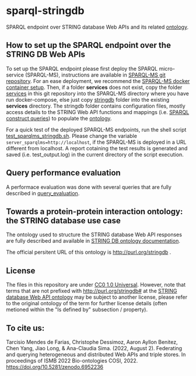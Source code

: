 # sparql-stringdb
SPARQL endpoint over STRING database Web APIs and its related [ontology](http://tarcisiotmf.github.io/sparql-stringdb/).

## How to set up the SPARQL endpoint over the STRING DB Web APIs
To set up the SPARQL endpoint please first deploy the SPARQL micro-service (SPARQL-MS), instructions are available in [SPARQL-MS git repository](https://github.com/frmichel/sparql-micro-service). For an ease deployment, we  recommend the [SPARQL-MS docker container setup](https://github.com/frmichel/sparql-micro-service/tree/master/deployment/docker). Then, if a folder **services** does not exist, copy the folder [services](services/) in this git repository into the SPARQL-MS directory where you have run docker-compose, else just copy [stringdb](services/) folder into the existing **services** directory. The stringdb folder contains configuration files, mostly access details to the STRING Web API functions and mappings (i.e. [SPARQL construct queries](https://www.w3.org/TR/sparql11-query/#construct)) to populate the [ontology](http://tarcisiotmf.github.io/sparql-stringdb/).

For a quick test of the deployed SPARQL-MS endpoints, run the shell script [test_sparqlms_stringdb.sh](test_sparqlms_stringdb.sh). Please change the variable ```server_sparqlms=http://localhost```, if the SPARQL-MS is deployed in a URL different from localhost. A report cotaining the test results is generated and saved (i.e. test_output.log) in the current directory of the script execution.

## Query performance evaluation
A performace evaluation was done with several queries that are fully described in [query_evaluation](query_evaluation/README.md).   

## Towards a protein-protein interaction ontology: the STRING database use case
The ontology used to structure the STRING database Web API responses are fully described and available in [STRING DB ontology documentation](http://tarcisiotmf.github.io/sparql-stringdb/). 

The official persitent URL of this ontology is http://purl.org/stringdb .

## License 
The files in this repository are under [CC0 1.0 Universal](https://creativecommons.org/publicdomain/zero/1.0/). However, note that terms that are not prefixed with http://purl.org/stringdb# at the [STRING database Web API ontology](http://tarcisiotmf.github.io/sparql-stringdb/) may be subject to another license, please refer to the original ontology of the term for further license details (often metioned within the "Is defined by" subsection / property). 

## To cite us:
Tarcisio Mendes de Farias, Christophe Dessimoz, Aaron Ayllon Benitez, Chen Yang, Jiao Long, & Ana-Claudia Sima. (2022, August 2). Federating and querying heterogeneous and distributed Web APIs and triple stores. In proceedings of ISMB 2022 Bio-ontologies COSI, 2022. https://doi.org/10.5281/zenodo.6952236
